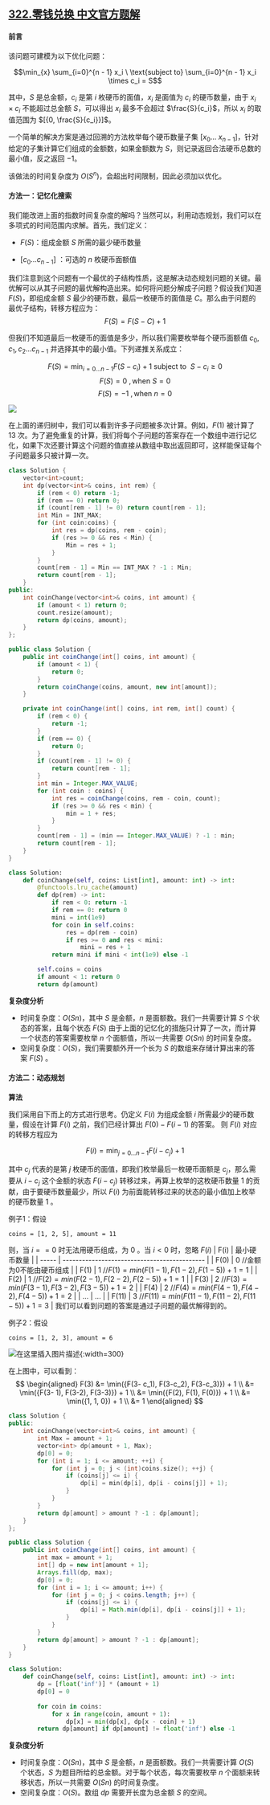 ## [322.零钱兑换 中文官方题解](https://leetcode.cn/problems/coin-change/solutions/100000/322-ling-qian-dui-huan-by-leetcode-solution)

#### 前言

该问题可建模为以下优化问题：

$$\min_{x} \sum_{i=0}^{n - 1} x_i \ \text{subject to} \sum_{i=0}^{n - 1} x_i \times c_i = S$$

其中，$S$ 是总金额，$c_i$ 是第 $i$ 枚硬币的面值，$x_i$ 是面值为 $c_i$ 的硬币数量，由于 $x_i \times c_i$ 不能超过总金额 $S$，可以得出 $x_i$ 最多不会超过 $\frac{S}{c_i}$，所以 $x_i$ 的取值范围为 $[{0, \frac{S}{c_i}}]$。

一个简单的解决方案是通过回溯的方法枚举每个硬币数量子集 $[x_0\dots\ x_{n - 1}]$，针对给定的子集计算它们组成的金额数，如果金额数为 $S$，则记录返回合法硬币总数的最小值，反之返回 $-1$。

该做法的时间复杂度为 $O(S^n)$，会超出时间限制，因此必须加以优化。

#### 方法一：记忆化搜索

我们能改进上面的指数时间复杂度的解吗？当然可以，利用动态规划，我们可以在多项式的时间范围内求解。首先，我们定义：

- $F(S)$：组成金额 $S$ 所需的最少硬币数量 

- $[c_{0}\ldots c_{n-1}]$ ：可选的 $n$ 枚硬币面额值

我们注意到这个问题有一个最优的子结构性质，这是解决动态规划问题的关键。最优解可以从其子问题的最优解构造出来。如何将问题分解成子问题？假设我们知道 $F(S)$，即组成金额 $S$ 最少的硬币数，最后一枚硬币的面值是 $C$。那么由于问题的最优子结构，转移方程应为：
$$
F(S) = F(S - C) + 1
$$

但我们不知道最后一枚硬币的面值是多少，所以我们需要枚举每个硬币面额值 $c_0, c_1, c_2 \ldots c_{n -1}$ 并选择其中的最小值。下列递推关系成立： 

$$
F(S) = \min_{i=0 ... n-1}{ F(S - c_i) } + 1 \ \text{subject to} \ \  S-c_i \geq 0
$$
$$
F(S) = 0 \ , \text{when} \ S = 0
$$
$$
F(S) = -1 \ , \text{when} \ n = 0
$$

![](https://pic.leetcode-cn.com/e0fd2252775b89649ceb6e867ff0e546ec77621edb566693482c8588a98066b8-file_1583404923188)

在上面的递归树中，我们可以看到许多子问题被多次计算。例如，$F(1)$ 被计算了 $13$ 次。为了避免重复的计算，我们将每个子问题的答案存在一个数组中进行记忆化，如果下次还要计算这个问题的值直接从数组中取出返回即可，这样能保证每个子问题最多只被计算一次。 

```C++ [sol1-C++]
class Solution {
    vector<int>count;
    int dp(vector<int>& coins, int rem) {
        if (rem < 0) return -1;
        if (rem == 0) return 0;
        if (count[rem - 1] != 0) return count[rem - 1];
        int Min = INT_MAX;
        for (int coin:coins) {
            int res = dp(coins, rem - coin);
            if (res >= 0 && res < Min) {
                Min = res + 1;
            }
        }
        count[rem - 1] = Min == INT_MAX ? -1 : Min;
        return count[rem - 1];
    }
public:
    int coinChange(vector<int>& coins, int amount) {
        if (amount < 1) return 0;
        count.resize(amount);
        return dp(coins, amount);
    }
};
```
```Java [sol1-Java]
public class Solution {
    public int coinChange(int[] coins, int amount) {
        if (amount < 1) {
            return 0;
        }
        return coinChange(coins, amount, new int[amount]);
    }

    private int coinChange(int[] coins, int rem, int[] count) {
        if (rem < 0) {
            return -1;
        }
        if (rem == 0) {
            return 0;
        }
        if (count[rem - 1] != 0) {
            return count[rem - 1];
        }
        int min = Integer.MAX_VALUE;
        for (int coin : coins) {
            int res = coinChange(coins, rem - coin, count);
            if (res >= 0 && res < min) {
                min = 1 + res;
            }
        }
        count[rem - 1] = (min == Integer.MAX_VALUE) ? -1 : min;
        return count[rem - 1];
    }
}
```
```Python [sol1-Python3]
class Solution:
    def coinChange(self, coins: List[int], amount: int) -> int:
        @functools.lru_cache(amount)
        def dp(rem) -> int:
            if rem < 0: return -1
            if rem == 0: return 0
            mini = int(1e9)
            for coin in self.coins:
                res = dp(rem - coin)
                if res >= 0 and res < mini:
                    mini = res + 1
            return mini if mini < int(1e9) else -1

        self.coins = coins
        if amount < 1: return 0
        return dp(amount)
```
**复杂度分析**

* 时间复杂度：$O(Sn)$，其中 $S$ 是金额，$n$ 是面额数。我们一共需要计算 $S$ 个状态的答案，且每个状态 $F(S)$ 由于上面的记忆化的措施只计算了一次，而计算一个状态的答案需要枚举 $n$ 个面额值，所以一共需要 $O(Sn)$ 的时间复杂度。
* 空间复杂度：$O(S)$，我们需要额外开一个长为 $S$ 的数组来存储计算出来的答案 $F(S)$ 。


#### 方法二：动态规划

**算法**

我们采用自下而上的方式进行思考。仍定义 $F(i)$ 为组成金额 $i$ 所需最少的硬币数量，假设在计算 $F(i)$ 之前，我们已经计算出 $F(0)-F(i-1)$ 的答案。 则 $F(i)$ 对应的转移方程应为 

$$F(i)=\min_{j=0 \ldots n-1}{F(i -c_j)} + 1$$

其中 $c_j$ 代表的是第 $j$ 枚硬币的面值，即我们枚举最后一枚硬币面额是 $c_j$，那么需要从 $i-c_j$ 这个金额的状态 $F(i-c_j)$ 转移过来，再算上枚举的这枚硬币数量 $1$ 的贡献，由于要硬币数量最少，所以 $F(i)$ 为前面能转移过来的状态的最小值加上枚举的硬币数量 $1$ 。

例子1：假设
```
coins = [1, 2, 5], amount = 11
```
则，当 $i==0$ 时无法用硬币组成，为 0 。当 $i<0$ 时，忽略 $F(i)$
| F(i)  | 最小硬币数量                                 |
| ----- | -------------------------------------------- |
| F(0)  | 0 //金额为0不能由硬币组成                    |
| F(1)  | 1 //$F(1)=min(F(1-1),F(1-2),F(1-5))+1=1$     |
| F(2)  | 1 //$F(2)=min(F(2-1),F(2-2),F(2-5))+1=1$     |
| F(3)  | 2 //$F(3)=min(F(3-1),F(3-2),F(3-5))+1=2$     |
| F(4)  | 2 //$F(4)=min(F(4-1),F(4-2),F(4-5))+1=2$     |
| ...   | ...                                          |
| F(11) | 3 //$F(11)=min(F(11-1),F(11-2),F(11-5))+1=3$ |
我们可以看到问题的答案是通过子问题的最优解得到的。

例子2：假设

```
coins = [1, 2, 3], amount = 6
```

![在这里插入图片描述](https://pic.leetcode-cn.com/f4fd96a19871ff55282b0fa90e86ee4768a267ee7e5c446fb6b1837bc215fe2e-file_1583404923197){:width=300}

在上图中，可以看到： 
$$
\begin{aligned}
F(3) &= \min({F(3- c_1), F(3-c_2), F(3-c_3)}) + 1 \\
&= \min({F(3- 1), F(3-2), F(3-3)}) + 1 \\
&= \min({F(2), F(1), F(0)}) + 1 \\
&= \min({1, 1, 0}) + 1 \\
&= 1
\end{aligned}
$$

```C++ [sol2-C++]
class Solution {
public:
    int coinChange(vector<int>& coins, int amount) {
        int Max = amount + 1;
        vector<int> dp(amount + 1, Max);
        dp[0] = 0;
        for (int i = 1; i <= amount; ++i) {
            for (int j = 0; j < (int)coins.size(); ++j) {
                if (coins[j] <= i) {
                    dp[i] = min(dp[i], dp[i - coins[j]] + 1);
                }
            }
        }
        return dp[amount] > amount ? -1 : dp[amount];
    }
};
```
```Java [sol2-Java]
public class Solution {
    public int coinChange(int[] coins, int amount) {
        int max = amount + 1;
        int[] dp = new int[amount + 1];
        Arrays.fill(dp, max);
        dp[0] = 0;
        for (int i = 1; i <= amount; i++) {
            for (int j = 0; j < coins.length; j++) {
                if (coins[j] <= i) {
                    dp[i] = Math.min(dp[i], dp[i - coins[j]] + 1);
                }
            }
        }
        return dp[amount] > amount ? -1 : dp[amount];
    }
}
```
```Python [sol2-Python3]
class Solution:
    def coinChange(self, coins: List[int], amount: int) -> int:
        dp = [float('inf')] * (amount + 1)
        dp[0] = 0
        
        for coin in coins:
            for x in range(coin, amount + 1):
                dp[x] = min(dp[x], dp[x - coin] + 1)
        return dp[amount] if dp[amount] != float('inf') else -1 
```

**复杂度分析**

* 时间复杂度：$O(Sn)$，其中 $S$ 是金额，$n$ 是面额数。我们一共需要计算 $O(S)$ 个状态，$S$ 为题目所给的总金额。对于每个状态，每次需要枚举 $n$ 个面额来转移状态，所以一共需要 $O(Sn)$ 的时间复杂度。
* 空间复杂度：$O(S)$。数组 $\textit{dp}$ 需要开长度为总金额 $S$ 的空间。